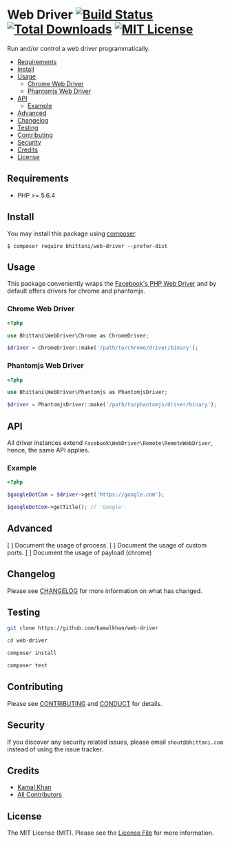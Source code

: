 # Web Driver [![Build Status][icon-status]][link-status] [![Total Downloads][icon-downloads]][link-downloads] [![MIT License][icon-license]](LICENSE.md)

Run and/or control a web driver programmatically.

- [Requirements](#requirements)
- [Install](#install)
- [Usage](#usage)
  - [Chrome Web Driver](#chrome-web-driver)
  - [Phantomjs Web Driver](#phantomjs-web-driver)
- [API](#api)
  - [Example](#example)
- [Advanced](#advanced)
- [Changelog](#changelog)
- [Testing](#testing)
- [Contributing](#contributing)
- [Security](#security)
- [Credits](#credits)
- [License](#license)

## Requirements

- PHP >= 5.6.4

## Install

You may install this package using [composer][link-composer].

```shell
$ composer require bhittani/web-driver --prefer-dist
```

## Usage

This package conveniently wraps the [Facebook's PHP Web Driver](https://github.com/php-webdriver/php-webdriver) and by default offers drivers for chrome and phantomjs.

### Chrome Web Driver

```php
<?php

use Bhittani\WebDriver\Chrome as ChromeDriver;

$driver = ChromeDriver::make('/path/to/chrome/driver/binary');
```

### Phantomjs Web Driver

```php
<?php

use Bhittani\WebDriver\Phantomjs as PhantomjsDriver;

$driver = PhantomjsDriver::make('/path/to/phantomjs/driver/binary');
```

## API

All driver instances extend `Facebook\WebDriver\Remote\RemoteWebDriver`, hence, the same API applies.

### Example

```php
<?php

$googleDotCom = $driver->get('https://google.com');

$googleDotCom->getTitle(); // 'Google'
```

## Advanced

[ ] Document the usage of process.
[ ] Document the usage of custom ports.
[ ] Document the usage of payload (chrome)

## Changelog

Please see [CHANGELOG](CHANGELOG.md) for more information on what has changed.

## Testing

```sh
git clone https://github.com/kamalkhan/web-driver

cd web-driver

composer install

composer test
```

## Contributing

Please see [CONTRIBUTING](CONTRIBUTING.md) and [CONDUCT](CONDUCT.md) for details.

## Security

If you discover any security related issues, please email `shout@bhittani.com` instead of using the issue tracker.

## Credits

- [Kamal Khan](http://bhittani.com)
- [All Contributors](https://github.com/kamalkhan/web-driver/contributors)

## License

The MIT License (MIT). Please see the [License File](LICENSE.md) for more information.

<!--Status-->

[icon-status]: https://img.shields.io/github/workflow/status/kamalkhan/web-driver/main?style=flat-square

[link-status]: https://github.com/kamalkhan/web-driver

<!--Downloads-->

[icon-downloads]: https://img.shields.io/packagist/dt/bhittani/web-driver.svg?style=flat-square

[link-downloads]: https://packagist.org/packages/bhittani/web-driver

<!--License-->

[icon-license]: https://img.shields.io/badge/license-MIT-brightgreen.svg?style=flat-square

<!--composer-->

[link-composer]: https://getcomposer.org
